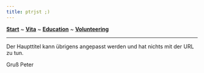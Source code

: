 ```yaml
---
title: ptrjst ;)
---
```


**[Start](index.md)**  ~  **[Vita](AboutMe.md)**  ~  **[Education](MyEducation.md)**  ~  **[Volunteering](Volunteering.md)**

----

Der Haupttitel kann übrigens angepasst werden und hat nichts mit der URL zu tun.

Gruß
Peter
